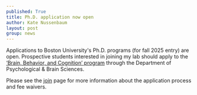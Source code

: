 ```yaml
---
published: True
title: Ph.D. application now open
author: Kate Nussenbaum
layout: post
group: news
---
```

Applications to Boston University's Ph.D. programs (for fall 2025 entry) are open. Prospective students interested in joining my lab should apply to the [‘Brain, Behavior, and Cognition’ program](https://www.bu.edu/psych/academics/phd/bbc/) through the Department of Psychological & Brain Sciences. 

Please see the [join](/join/) page for more information about the application process and fee waivers.